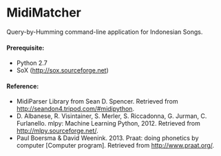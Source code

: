 # MidiMatcher
Query-by-Humming command-line application for Indonesian Songs.

#### Prerequisite:
* Python 2.7
* SoX (http://sox.sourceforge.net)

#### Reference:
* MidiParser Library from Sean D. Spencer. Retrieved from http://seandon4.tripod.com/#midipython.
* D. Albanese, R. Visintainer, S. Merler, S. Riccadonna, G. Jurman, C. Furlanello. mlpy: Machine Learning Python, 2012. Retrieved from http://mlpy.sourceforge.net/.
* Paul Boersma & David Weenink. 2013. Praat: doing phonetics by computer [Computer program]. Retrieved from http://www.praat.org/.
